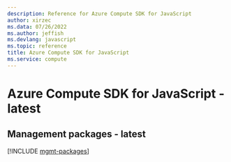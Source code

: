 ```yaml
---
description: Reference for Azure Compute SDK for JavaScript
author: xirzec
ms.data: 07/26/2022
ms.author: jeffish
ms.devlang: javascript
ms.topic: reference
title: Azure Compute SDK for JavaScript
ms.service: compute
---
```

# Azure Compute SDK for JavaScript - latest

## Management packages - latest
[!INCLUDE [mgmt-packages](compute-mgmt-index.md)]
